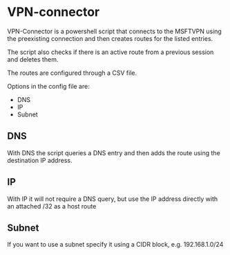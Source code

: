 # VPN-connector
VPN-Connector is a powershell script that connects to the MSFTVPN using the preexisting connection and then creates routes for the listed entries.

The script also checks if there is an active route from a previous session and deletes them.

The routes are configured through a CSV file.

Options in the config file are:
* DNS
* IP
* Subnet

## DNS
With DNS the script queries a DNS entry and then adds the route using the destination IP address.

## IP
With IP it will not require a DNS query, but use the IP address directly with an attached /32 as a host route

## Subnet
If you want to use a subnet specify it using a CIDR block, e.g. 192.168.1.0/24


